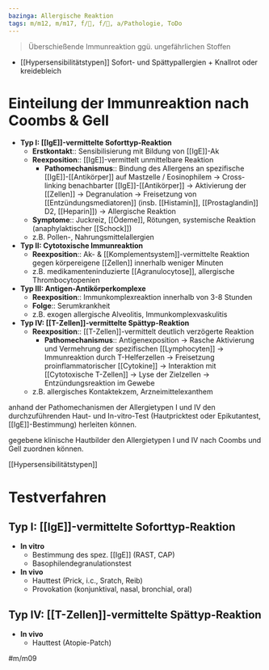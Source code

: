 ```yaml
---
bazinga: Allergische Reaktion
tags: m/m12, m/m17, f/🧴, f/💉, a/Pathologie, ToDo
---
```

> Überschießende Immunreaktion ggü. ungefährlichen Stoffen
- [[Hypersensibilitätstypen]]
Sofort- und Spättypallergien + Knallrot oder kreidebleich


# Einteilung der Immunreaktion nach Coombs & Gell

- **Typ I: [[IgE]]-vermittelte Soforttyp-Reaktion**
    - **Erstkontakt**:: Sensibilisierung mit Bildung von [[IgE]]-Ak
    - **Reexposition**:: [[IgE]]-vermittelt unmittelbare Reaktion
        - **Pathomechanismus**:: Bindung des Allergens an spezifische [[IgE]]-[[Antikörper]] auf Mastzelle / Eosinophilem → Cross-linking benachbarter [[IgE]]-[[Antikörper]] → Aktivierung der [[Zellen]] → Degranulation → Freisetzung von [[Entzündungsmediatoren]] (insb. [[Histamin]], [[Prostaglandin]] D2, [[Heparin]]) → Allergische Reaktion
    - **Symptome**:: Juckreiz, [[Ödeme]], Rötungen, systemische Reaktion (anaphylaktischer [[Schock]])
    - z.B. Pollen-, Nahrungsmittelallergien
- **Typ II: Cytotoxische Immunreaktion**
    - **Reexposition**:: Ak- & [[Komplementsystem]]-vermittelte Reaktion gegen körpereigene [[Zellen]] innerhalb weniger Minuten
    - z.B. medikamenteninduzierte [[Agranulocytose]], allergische Thrombocytopenien
- **Typ III: Antigen-Antikörperkomplexe**
    - **Reexposition**:: Immunkomplexreaktion innerhalb von 3-8 Stunden
    - **Folge**:: Serumkrankheit
    - z.B. exogen allergische Alveolitis, Immunkomplexvaskulitis
- **Typ IV: [[T-Zellen]]-vermittelte Spättyp-Reaktion**
    - **Reexposition**:: [[T-Zellen]]-vermittelt deutlich verzögerte Reaktion
        - **Pathomechanismus**:: Antigenexposition → Rasche Aktivierung und Vermehrung der spezifischen [[Lymphocyten]] → Immunreaktion durch T-Helferzellen → Freisetzung proinflammatorischer [[Cytokine]] → Interaktion mit [[Cytotoxische T-Zellen]] → Lyse der Zielzellen → Entzündungsreaktion im Gewebe
    - z.B. allergisches Kontaktekzem, Arzneimittelexanthem

anhand der Pathomechanismen der Allergietypen I und IV den durchzuführenden Haut- und In-vitro-Test (Hautpricktest oder Epikutantest, [[IgE]]-Bestimmung) herleiten können.

gegebene klinische Hautbilder den Allergietypen I und IV nach Coombs und Gell zuordnen können.

[[Hypersensibilitätstypen]]

# Testverfahren

## **Typ I: [[IgE]]-vermittelte Soforttyp-Reaktion**

- **In vitro**
    - Bestimmung des spez. [[IgE]] (RAST, CAP)
    - Basophilendegranulationstest
- **In vivo**
    - Hauttest (Prick, i.c., Sratch, Reib)
    - Provokation (konjunktival, nasal, bronchial, oral)

## **Typ IV: [[T-Zellen]]-vermittelte Spättyp-Reaktion**

- **In vivo**
    - Hauttest (Atopie-Patch)

#m/m09 